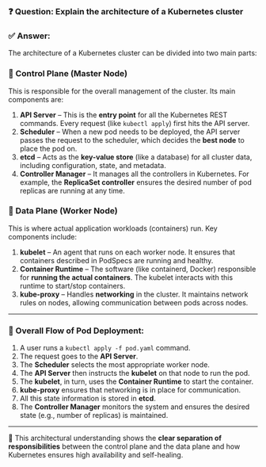 ### ❓ Question: Explain the architecture of a Kubernetes cluster

### ✅ Answer:

The architecture of a Kubernetes cluster can be divided into two main parts:

### 🔹 Control Plane (Master Node)

This is responsible for the overall management of the cluster. Its main components are:

1. **API Server** – This is the **entry point** for all the Kubernetes REST commands. Every request (like `kubectl apply`) first hits the API server.
2. **Scheduler** – When a new pod needs to be deployed, the API server passes the request to the scheduler, which decides the **best node** to place the pod on.
3. **etcd** – Acts as the **key-value store** (like a database) for all cluster data, including configuration, state, and metadata.
4. **Controller Manager** – It manages all the controllers in Kubernetes. For example, the **ReplicaSet controller** ensures the desired number of pod replicas are running at any time.

### 🔹 Data Plane (Worker Node)

This is where actual application workloads (containers) run. Key components include:

1. **kubelet** – An agent that runs on each worker node. It ensures that containers described in PodSpecs are running and healthy.
2. **Container Runtime** – The software (like containerd, Docker) responsible for **running the actual containers**. The kubelet interacts with this runtime to start/stop containers.
3. **kube-proxy** – Handles **networking** in the cluster. It maintains network rules on nodes, allowing communication between pods across nodes.

---

### 🔁 Overall Flow of Pod Deployment:

1. A user runs a `kubectl apply -f pod.yaml` command.
2. The request goes to the **API Server**.
3. The **Scheduler** selects the most appropriate worker node.
4. The **API Server** then instructs the **kubelet** on that node to run the pod.
5. The **kubelet**, in turn, uses the **Container Runtime** to start the container.
6. **kube-proxy** ensures that networking is in place for communication.
7. All this state information is stored in **etcd**.
8. The **Controller Manager** monitors the system and ensures the desired state (e.g., number of replicas) is maintained.

---

💬 This architectural understanding shows the **clear separation of responsibilities** between the control plane and the data plane and how Kubernetes ensures high availability and self-healing.
